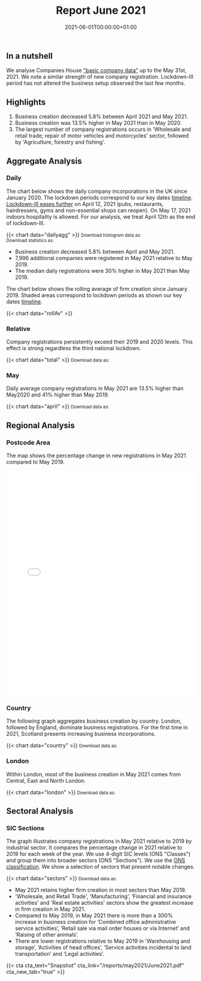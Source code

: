 ﻿---
title: Report June 2021
linktitle: June 2021
toc: true
type: docs
date: "2021-06-01T00:00:00+01:00"
draft: false
menu:
  reports:
#    parent: Reports 2021
    weight: 7

# Prev/next pager order (if `docs_section_pager` enabled in `params.toml`)
weight: 7
---

## In a nutshell



We analyse Companies House ["basic company data"](http://download.companieshouse.gov.uk/en_output.html) up to the May 31st, 2021. We note a similar strength of new company registration. Lockdown-III period has not altered the business setup observed the last few months. 

## <i class="far fa-lightbulb"></i>  <span class="ml-1">Highlights</span>
1. Business creation decreased 5.8% between April 2021 and May 2021.
2. Business creation was 13.5% higher in May 2021 than in May 2020.
3. The largest number of company registrations occurs in 'Wholesale and retail trade; repair of motor vehicles and motorcycles' sector, followed by 'Agriculture, forestry and fishing'. 


## <i class="fas fa-bullseye"></i> <span class="ml-1">Aggregate Analysis</span>
### Daily 
The chart below shows the daily company incorporations in the UK since January 2020. The lockdown periods correspond to our key dates [timeline](https://uk-firm-dynamics.netlify.app/reports/#timeline). [Lockdown-III eases further]( https://www.bbc.co.uk/news/uk-56641596) on April 12, 2021 (pubs, restaurants, hairdressers, gyms and non-essential shops can reopen). On May 17, 2021 indoors hospitality is allowed. For our analysis, we treat April 12th as the end of lockdown-III. 

{{< chart data="dailyagg" >}}
<small>Download histogram data as: <a href="data/01histogram.csv" download="01histogram.csv"><i class="fas fa-file-csv"></i></a>
  <br>
Download statistics as: <a href="data/02statsLockdown.xlsx" download="02statistics.xlsx"><i class="fas fa-file-excel"></i></a></small>

- Business creation decreased 5.8% between April and May 2021. 
- 7,996 additional companies were registered in May 2021 relative to May 2019. 
- The median daily registrations were 30% higher in May 2021 than May 2019. 

The chart below shows the rolling average of firm creation since January 2019. Shaded areas correspond to lockdown periods as shown our key dates [timeline](https://uk-firm-dynamics.netlify.app/reports/#timeline).

{{< chart data="rollAv" >}}


### Relative  

Company registrations persistently exceed their 2019 and 2020 levels. This effect is strong regardless the third national lockdown.   

{{< chart data="total" >}}
<small>Download data as: <a href="data/04ratio.csv" download="03ratio.csv"><i class="fas fa-file-csv"></i></a></small>

### May
Daily average company registrations in May 2021 are 13.5% higher than May2020 and 41% higher than May 2019.

{{< chart data="april" >}}
<small>Download data as: <a href="data/03statsApr.csv" download="04march.csv"><i class="fas fa-file-csv"></i></a></small>

## <i class="fas fa-map-marker-alt"></i>  <span class="ml-1">Regional Analysis</span>

### Postcode Area
The map shows the percentage change in new registrations in May 2021 compared to May 2019.  

<iframe src="mapMay2021Av.html" style="height:600px;width:100%;border:none;overflow:hidden;"></iframe>

### Country 
The following graph aggregates business creation by country. London, followed by England, dominate business registrations. For the first time in 2021, Scotland presents increasing business incorporations.  

{{< chart data="country" >}}
<small>Download data as: <a href="data/05country.csv" download="05country.csv"><i class="fas fa-file-csv"></i></a></small>

### London
Within London, most of the business creation in May 2021 comes from Central, East and North London. 

{{< chart data="london" >}}
<small>Download data as: <a href="data/06London.csv" download="06london.csv"><i class="fas fa-file-csv"></i></a></small>


## <i class="fas fa-industry"></i> <span class="ml-1">Sectoral Analysis</span>
### SIC Sections
The graph illustrates company registrations in May 2021 relative to 2019 by industrial sector. It compares the percentage change in 2021 relative to 2019 for each week of the year. We use 4-digit SIC levels (ONS "Classes") and group them into broader sectors (ONS "Sections"). We use the [ONS classification](https://onsdigital.github.io/dp-classification-tools/standard-industrial-classification/ONS_SIC_hierarchy_view.html). We show a selection of sectors that present notable changes. 

{{< chart data="sectors" >}}
<small>Download data as: <a href="data/07sections.csv" download="07sections.csv"><i class="fas fa-file-csv"></i></a></small>

- May 2021 retains higher firm creation in most sectors than May 2019.
- 'Wholesale, and Retail Trade', 'Manufacturing', ‘Financial and insurance activities’ and 'Real estate activities' sectors show the greatest increase in firm creation in May 2021. 
- Compared to May 2019, in May 2021 there is more than a 300% increase in business creation for ‘Combined office administrative service activities’, ‘Retail sale via mail order houses or via Internet’ and ‘Raising of other animals’. 
- There are lower registrations relative to May 2019 in 'Warehousing and storage’, ‘Activities of head offices’, ‘Service activities incidental to land transportation’ and ‘Legal activities’. 


{{< cta cta_text="Snapshot" cta_link="/reports/may2021/June2021.pdf" cta_new_tab="true" >}}
